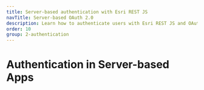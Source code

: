 ```yaml
---
title: Server-based authentication with Esri REST JS
navTitle: Server-based OAuth 2.0
description: Learn how to authenticate users with Esri REST JS and OAuth 2.0 in a Node.js server.
order: 10
group: 2-authentication
---
```


# Authentication in Server-based Apps
